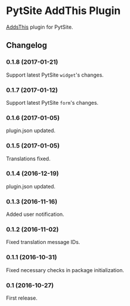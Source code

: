 # PytSite AddThis Plugin

[AddsThis](https://addthis.com) plugin for PytSite.


## Changelog

### 0.1.8 (2017-01-21)
Support latest PytSite `widget`'s changes. 


### 0.1.7 (2017-01-12)
Support latest PytSite `form`'s changes. 


### 0.1.6 (2017-01-05)
plugin.json updated.


### 0.1.5 (2017-01-05)
Translations fixed.


### 0.1.4 (2016-12-19)
plugin.json updated.


### 0.1.3 (2016-11-16)
Added user notification. 


### 0.1.2 (2016-11-02)
Fixed translation message IDs.


### 0.1.1 (2016-10-31)
Fixed necessary checks in package initialization.


### 0.1 (2016-10-27)
First release.
